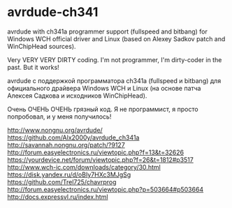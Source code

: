# avrdude-ch341
avrdude with ch341a programmer support (fullspeed and bitbang) for Windows WCH official driver and Linux (based on Alexey Sadkov patch and WinChipHead sources).

Very VERY VERY DIRTY coding. I'm not programmer, I'm dirty-coder in the past.
But it works!

avrdude с поддержкой программатора ch341a (fullspeed и bitbang) для официального драйвера Windows WCH и Linux (на основе патча Алексея Садкова и исходников WinChipHead).

Очень ОЧЕНЬ ОЧЕНЬ грязный код. Я не программист, я просто попробовал, и у меня получилось!

http://www.nongnu.org/avrdude/
https://github.com/Alx2000y/avrdude_ch341a
http://savannah.nongnu.org/patch/?9127
http://forum.easyelectronics.ru/viewtopic.php?f=13&t=32626
https://yourdevice.net/forum/viewtopic.php?f=26&t=1812#p3517
http://www.wch-ic.com/downloads/category/30.html
https://disk.yandex.ru/d/oBIy7HXc3MJgSg
https://github.com/Trel725/chavrprog
http://forum.easyelectronics.ru/viewtopic.php?p=503664#p503664
http://docs.expressvl.ru/index.html


